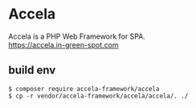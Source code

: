 # Accela
Accela is a PHP Web Framework for SPA.<br>
https://accela.in-green-spot.com

## build env
```
$ composer require accela-framework/accela
$ cp -r vendor/accela-framework/accela/accela/. ./
```
